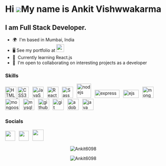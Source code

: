 Hi ![](https://user-images.githubusercontent.com/18350557/176309783-0785949b-9127-417c-8b55-ab5a4333674e.gif)My name is Ankit Vishwwakarma
========================================================================================================================================

I am Full Stack Developer.
--------------------------

*   🌍  I'm based in Mumbai, India
*   🖥️  See my portfolio at <a target="_blank" rel="noreferrer" href='https://ankithub.me/Resume/'><img src="https://cdn-icons-png.flaticon.com/512/2721/2721720.png" width="25" height="25" alt="portfolio"/></a>
*   🧠  Currently learning React.js
*   🤝  I'm open to collaborating on interesting projects as a developer

### Skills

<a href="https://developer.mozilla.org/en-US/docs/Glossary/HTML5" target="_blank" rel="noreferrer"><img src="https://cdn-icons-png.flaticon.com/512/1051/1051277.png" width="36" height="36" alt="HTML5" />
<a href="https://www.w3.org/TR/CSS/#css" target="_blank" rel="noreferrer"><img src="https://cdn-icons-png.flaticon.com/512/5968/5968242.png" width="36" height="36" alt="CSS3" /></a> &nbsp;
<a href="https://developer.mozilla.org/en-US/docs/Web/JavaScript" target="_blank" rel="noreferrer"><img src="https://cdn-icons-png.flaticon.com/512/5968/5968292.png" width="36" height="36" alt="JavaScript" /></a> &nbsp;
<a href="https://reactjs.org/" target="_blank" rel="noreferrer"><img src="https://cdn-icons-png.flaticon.com/512/1126/1126012.png" width="36" height="36" alt="React" /></a> &nbsp; 
<a href="https://sass-lang.com/" target="_blank" rel="noreferrer"><img src="https://cdn-icons-png.flaticon.com/512/5968/5968358.png" width="36" height="36" alt="Sass" /></a> &nbsp; 
<a href="https://nodejs.org/en" target="_blank" rel="noreferrer"><img src="https://nodejs.org/static/images/logo.svg" width="46" height="46" alt="nodejs" /></a> &nbsp; 
<a href="https://expressjs.com/" target="_blank" rel="noreferrer"><img src="https://upload.wikimedia.org/wikipedia/commons/6/64/Expressjs.png" width="80" height="26" alt="express" /></a> &nbsp; 
<a href="https://ejs.co/" target="_blank" rel="noreferrer"><img src="https://www.vhv.rs/dpng/d/543-5432188_logo-ejs-logo-png-transparent-png.png" width="50" height="26" alt="ejs" /></a> &nbsp; 
<a href="https://www.mongodb.com/" target="_blank" rel="noreferrer"><img src="https://raw.githubusercontent.com/danielcranney/readme-generator/main/public/icons/skills/mongodb-colored.svg" width="36" height="36" alt="mongodb" /></a> &nbsp;
<a href="https://mongoosejs.com/" target="_blank" rel="noreferrer"><img src="https://mongoosejs.com/docs/images/mongoose5_62x30_transparent.png" width="46" height="36" alt="mongoose" /></a> &nbsp;
<a href="https://www.mysql.com/" target="_blank" rel="noreferrer"><img src="https://raw.githubusercontent.com/danielcranney/readme-generator/main/public/icons/skills/mysql-colored.svg" width="36" height="36" alt="mysql" /></a> &nbsp;
<a href="https://github.com/" target="_blank" rel="noreferrer"><img src="https://cdn-icons-png.flaticon.com/512/733/733553.png" width="36" height="36" alt="github" /></a> &nbsp;
<a href="https://git-scm.com/" target="_blank" rel="noreferrer"><img src="https://raw.githubusercontent.com/danielcranney/readme-generator/main/public/icons/skills/git-colored.svg" width="36" height="36" alt="git" /></a> &nbsp;
<a href="https://helpx.adobe.com/xd/get-started.html" target="_blank" rel="noreferrer"><img src="https://cdn-icons-png.flaticon.com/512/5611/5611129.png" width="36" height="36" alt="adobe xd" /></a> &nbsp;
<a href="https://tailwindcss.com/" target="_blank" rel="noreferrer"><img src="https://raw.githubusercontent.com/danielcranney/readme-generator/main/public/icons/skills/java-colored.svg" width="36" height="36" alt="java" /></a> &nbsp; 

### Socials

<a href="https://www.linkedin.com/in/ankit-vishwakarma-6531221b0/" target="_blank" rel="noreferrer"><img src="https://raw.githubusercontent.com/danielcranney/readme-generator/main/public/icons/socials/linkedin.svg" width="32" height="32" /></a> &nbsp; 
<a href="https://discord.gg/vcByDNA" target="_blank" rel="noreferrer"><img src="https://cdn-icons-png.flaticon.com/512/3670/3670157.png" width="32" height="32" /></a> &nbsp; 
<a href="https://ankithub.me/Resume/" target="_blank" rel="noreferrer"><img src="https://cdn-icons-png.flaticon.com/512/2202/2202112.png" width="36" height="36" /></a> &nbsp;

<p align="center"><img align="center" src="https://github-readme-stats.vercel.app/api/top-langs?username=Ankit6098&show_icons=true&locale=en&layout=compact" alt="Ankit6098" /></p>
<p align="center"><img align="center" src="https://github-readme-streak-stats.herokuapp.com/?user=Ankit6098&" alt="Ankit6098" /></p>
